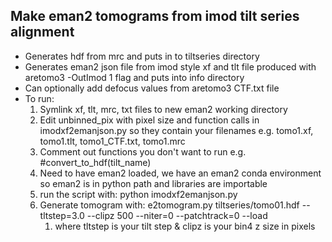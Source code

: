 ## Make eman2 tomograms from imod tilt series alignment
* Generates hdf from mrc and puts in to tiltseries directory
* Generates eman2 json file from imod style xf and tlt file produced with aretomo3 -OutImod 1 flag and puts into info directory
* Can optionally add defocus values from aretomo3 CTF.txt file
* To run:
    1) Symlink xf, tlt, mrc, txt files to new eman2 working directory
    2) Edit unbinned_pix with pixel size and function calls in imodxf2emanjson.py so they contain your filenames e.g. tomo1.xf, tomo1.tlt, tomo1_CTF.txt, tomo1.mrc
    3) Comment out functions you don't want to run e.g. #convert_to_hdf(tilt_name)
    4) Need to have eman2 loaded, we have an eman2 conda environment so eman2 is in python path and libraries are importable
    5) run the script with: python imodxf2emanjson.py
    6) Generate tomogram with: e2tomogram.py tiltseries/tomo01.hdf --tltstep=3.0 --clipz 500 --niter=0 --patchtrack=0 --load
       1) where tltstep is your tilt step & clipz is your bin4 z size in pixels
